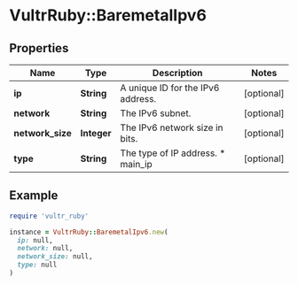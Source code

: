 # VultrRuby::BaremetalIpv6

## Properties

| Name | Type | Description | Notes |
| ---- | ---- | ----------- | ----- |
| **ip** | **String** | A unique ID for the IPv6 address. | [optional] |
| **network** | **String** | The IPv6 subnet. | [optional] |
| **network_size** | **Integer** | The IPv6 network size in bits. | [optional] |
| **type** | **String** | The type of IP address.  * main_ip | [optional] |

## Example

```ruby
require 'vultr_ruby'

instance = VultrRuby::BaremetalIpv6.new(
  ip: null,
  network: null,
  network_size: null,
  type: null
)
```

